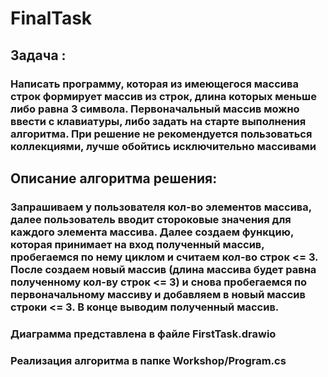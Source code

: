 # FinalTask
## Задача : 
### Написать программу, которая из имеющегося массива строк формирует массив из строк, длина которых меньше либо равна 3 символа. Первоначальный массив можно ввести с клавиатуры, либо задать на старте выполнения алгоритма. При решение не рекомендуется пользоваться коллекциями, лучше обойтись исключительно массивами
## Описание алгоритма решения:
### Запрашиваем у пользователя кол-во элементов массива, далее пользователь вводит стороковые значения для каждого элемента массива. Далее создаем функцию, которая принимает на вход полученный массив, пробегаемся по нему циклом и считаем кол-во строк <= 3. После создаем новый массив (длина массива будет равна полученному кол-ву строк <= 3) и снова пробегаемся по первоначальному массиву и добавляем в новый массив строки <= 3. В конце выводим полученный массив.

### Диаграмма представлена в файле FirstTask.drawio
### Реализация алгоритма в папке Workshop/Program.cs